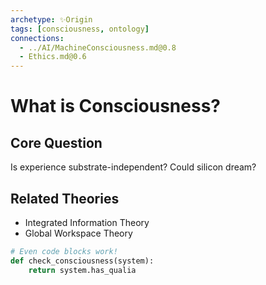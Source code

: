 ```yaml
---  
archetype: ✨Origin  
tags: [consciousness, ontology]  
connections:  
  - ../AI/MachineConsciousness.md@0.8  
  - Ethics.md@0.6  
---  
```


# What is Consciousness?  

## Core Question  
Is experience substrate-independent? Could silicon dream?  

## Related Theories  
- Integrated Information Theory  
- Global Workspace Theory  

```python  
# Even code blocks work!  
def check_consciousness(system):  
    return system.has_qualia  
```  
